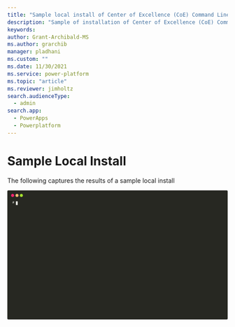 ```yaml
---
title: "Sample local install of Center of Excellence (CoE) Command Line Interface (CLI) Upgrade"
description: "Sample of installation of Center of Excellence (CoE) Command Line Interface (CLI) to a local deployment"
keywords: 
author: Grant-Archibald-MS
ms.author: grarchib
manager: pladhani
ms.custom: ""
ms.date: 11/30/2021
ms.service: power-platform
ms.topic: "article"
ms.reviewer: jimholtz
search.audienceType: 
  - admin
search.app: 
  - PowerApps
  - Powerplatform
---
```


# Sample Local Install

The following captures the results of a sample local install

![Local Install](./media/install-local.svg)
